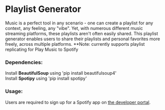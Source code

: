 # Playlist Generator
Music is a perfect tool in any scenario - one can create a playlist for any context, any feeling, any "vibe". Yet, with numerous different music streaming platforms, these playlists aren't often easily shared. This playlist generator enables users to share their playlists and personal favorites more freely, across multiple platforms.
**Note: currently supports playlist replicating for Play Music to Spotify

### Dependencies:
Install **BeautifulSoup** using 'pip install beautifulsoup4'\
Install **Spotipy** using 'pip install spotipy'

### Usage:
Users are required to sign up for a Spotify app on [the developer portal](http://developer.spotify.com).
